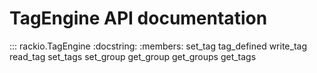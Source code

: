 # TagEngine API documentation

::: rackio.TagEngine
    :docstring:
    :members: set_tag tag_defined write_tag read_tag set_tags set_group get_group get_groups get_tags